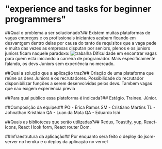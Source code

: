 
# "experience and tasks for beginner programmers" #
 
##Qual o problema a ser solucionado?##
Existem muitas plataformas de vagas empregos e os profissionais iniciantes acabam ficando em desvantgem dentro delas por causa do tanto de requisitos que a vaga pede e muita das vezes as empresas disputan por seniors, plenos e os juniors juniors ficam naquele paradoxo:
![trabalha](https://user-images.githubusercontent.com/97741894/177298177-760de881-dc80-40b2-8a0d-ac06ae5733df.jpg)
Dificuldade em encontrar vagas para quem está iniciando a carreira de programador.
Mais especificamente falando, os devs Juniors sem experiência no mercado.

##Qual a solução que a aplicação traz?##
Criação de uma plataforma que reúne os devs Juniors e os recrutadores. Possibilidade do recrutador disponibilizar funções a serem desenvolvidas pelos devs. Tambem vagas que nao exigem experiencia previa 

##Para qual publico essa plataforma é indicada?##
 Estágio.
 Trainee.
 Júnior.
 
##Composição da equipe:##
 PO - Erica Ramos 
 SM - Cristiano Martins
 TL - Johnathan Kristhian
 QA - Luan da Mata
 QA - Eduardo Ishi
 

##Quais as bibliotecas que serão utilizadas?##
Redux, Toastify, yup, React-icons, React Hook form, React router Dom.

##Infraestrutura da aplicação##
Por enquanto sera feito o deploy do jsom-server no heroku e o deploy da aplicação no vercel 
